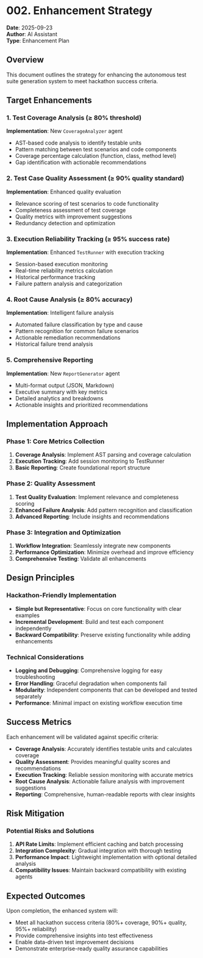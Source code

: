 # 002. Enhancement Strategy

**Date**: 2025-09-23  
**Author**: AI Assistant  
**Type**: Enhancement Plan  

## Overview

This document outlines the strategy for enhancing the autonomous test suite generation system to meet hackathon success criteria.

## Target Enhancements

### 1. Test Coverage Analysis (≥ 80% threshold)
**Implementation**: New `CoverageAnalyzer` agent
- AST-based code analysis to identify testable units
- Pattern matching between test scenarios and code components
- Coverage percentage calculation (function, class, method level)
- Gap identification with actionable recommendations

### 2. Test Case Quality Assessment (≥ 90% quality standard)
**Implementation**: Enhanced quality evaluation
- Relevance scoring of test scenarios to code functionality
- Completeness assessment of test coverage
- Quality metrics with improvement suggestions
- Redundancy detection and optimization

### 3. Execution Reliability Tracking (≥ 95% success rate)
**Implementation**: Enhanced `TestRunner` with execution tracking
- Session-based execution monitoring
- Real-time reliability metrics calculation
- Historical performance tracking
- Failure pattern analysis and categorization

### 4. Root Cause Analysis (≥ 80% accuracy)
**Implementation**: Intelligent failure analysis
- Automated failure classification by type and cause
- Pattern recognition for common failure scenarios
- Actionable remediation recommendations
- Historical failure trend analysis

### 5. Comprehensive Reporting
**Implementation**: New `ReportGenerator` agent
- Multi-format output (JSON, Markdown)
- Executive summary with key metrics
- Detailed analytics and breakdowns
- Actionable insights and prioritized recommendations

## Implementation Approach

### Phase 1: Core Metrics Collection
1. **Coverage Analysis**: Implement AST parsing and coverage calculation
2. **Execution Tracking**: Add session monitoring to TestRunner
3. **Basic Reporting**: Create foundational report structure

### Phase 2: Quality Assessment
1. **Test Quality Evaluation**: Implement relevance and completeness scoring
2. **Enhanced Failure Analysis**: Add pattern recognition and classification
3. **Advanced Reporting**: Include insights and recommendations

### Phase 3: Integration and Optimization
1. **Workflow Integration**: Seamlessly integrate new components
2. **Performance Optimization**: Minimize overhead and improve efficiency
3. **Comprehensive Testing**: Validate all enhancements

## Design Principles

### Hackathon-Friendly Implementation
- **Simple but Representative**: Focus on core functionality with clear examples
- **Incremental Development**: Build and test each component independently
- **Backward Compatibility**: Preserve existing functionality while adding enhancements

### Technical Considerations
- **Logging and Debugging**: Comprehensive logging for easy troubleshooting
- **Error Handling**: Graceful degradation when components fail
- **Modularity**: Independent components that can be developed and tested separately
- **Performance**: Minimal impact on existing workflow execution time

## Success Metrics

Each enhancement will be validated against specific criteria:
- **Coverage Analysis**: Accurately identifies testable units and calculates coverage
- **Quality Assessment**: Provides meaningful quality scores and recommendations
- **Execution Tracking**: Reliable session monitoring with accurate metrics
- **Root Cause Analysis**: Actionable failure analysis with improvement suggestions
- **Reporting**: Comprehensive, human-readable reports with clear insights

## Risk Mitigation

### Potential Risks and Solutions
1. **API Rate Limits**: Implement efficient caching and batch processing
2. **Integration Complexity**: Gradual integration with thorough testing
3. **Performance Impact**: Lightweight implementation with optional detailed analysis
4. **Compatibility Issues**: Maintain backward compatibility with existing agents

## Expected Outcomes

Upon completion, the enhanced system will:
- Meet all hackathon success criteria (80%+ coverage, 90%+ quality, 95%+ reliability)
- Provide comprehensive insights into test effectiveness
- Enable data-driven test improvement decisions
- Demonstrate enterprise-ready quality assurance capabilities
